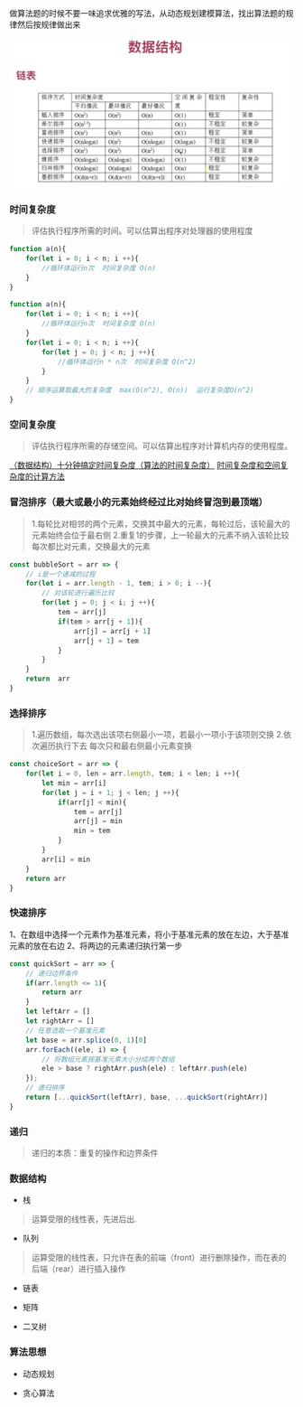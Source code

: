 做算法题的时候不要一味追求优雅的写法，从动态规划建模算法，找出算法题的规律然后按规律做出来

<img src="./images/sort.jpg" />

### 时间复杂度
> 评估执行程序所需的时间。可以估算出程序对处理器的使用程度
```js
function a(n){
    for(let i = 0; i < n; i ++){
        //循环体运行n次  时间复杂度 O(n)
    }
} 
```


```js
function a(n){
    for(let i = 0; i < n; i ++){
        //循环体运行n次  时间复杂度 O(n)
    }
    for(let i = 0; i < n; i ++){
        for(let j = 0; j < n; j ++){
            //循环体运行n * n次  时间复杂度 O(n^2)
        }
    }
    // 顺序运算取最大的复杂度  max(O(n^2), O(n))  运行复杂度O(n^2)
} 
```


### 空间复杂度
> 评估执行程序所需的存储空间。可以估算出程序对计算机内存的使用程度。

[（数据结构）十分钟搞定时间复杂度（算法的时间复杂度）](https://www.jianshu.com/p/f4cca5ce055a)
[时间复杂度和空间复杂度的计算方法](https://blog.csdn.net/xzengwei1313/article/details/88797694)

### 冒泡排序（最大或最小的元素始终经过比对始终冒泡到最顶端）

> 1.每轮比对相邻的两个元素，交换其中最大的元素，每轮过后，该轮最大的元素始终会位于最右侧
2.重复1的步骤，上一轮最大的元素不纳入该轮比较
每次都比对元素，交换最大的元素

```js
const bubbleSort = arr => {
    // i是一个递减的过程
    for(let i = arr.length - 1, tem; i > 0; i --){
        // 对该轮进行遍历比较
        for(let j = 0; j < i; j ++){ 
            tem = arr[j] 
            if(tem > arr[j + 1]){ 
                arr[j] = arr[j + 1]
                arr[j + 1] = tem 
            }
        }
    }
    return  arr
}
```

### 选择排序
> 1.遍历数组，每次选出该项右侧最小一项，若最小一项小于该项则交换
2.依次遍历执行下去
每次只和最右侧最小元素变换
```js
const choiceSort = arr => {
    for(let i = 0, len = arr.length, tem; i < len; i ++){
        let min = arr[i]
        for(let j = i + 1; j < len; j ++){ 
            if(arr[j] < min){ 
                tem = arr[j]
                arr[j] = min 
                min = tem
            }
        }
        arr[i] = min
    }
    return arr
}
``` 

### 快速排序
> 
1、在数组中选择一个元素作为基准元素，将小于基准元素的放在左边，大于基准元素的放在右边
2、将两边的元素递归执行第一步

```js 
const quickSort = arr => {
    // 递归边界条件
    if(arr.length <= 1){ 
        return arr
    }
    let leftArr = []
    let rightArr = []
    // 任意选取一个基准元素
    let base = arr.splice(0, 1)[0] 
    arr.forEach((ele, i) => {
        // 将数组元素按基准元素大小分成两个数组
        ele > base ? rightArr.push(ele) : leftArr.push(ele)
    });
    // 递归排序
    return [...quickSort(leftArr), base, ...quickSort(rightArr)]
} 
```
### 递归
> 递归的本质：重复的操作和边界条件

### 数据结构
+ 栈
> 运算受限的线性表，先进后出.

+ 队列
> 运算受限的线性表，只允许在表的前端（front）进行删除操作，而在表的后端（rear）进行插入操作

+ 链表

+ 矩阵

+ 二叉树 

### 算法思想
+ 动态规划

+ 贪心算法